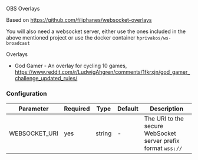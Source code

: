 OBS Overlays

Based on https://github.com/filiphanes/websocket-overlays

You will also need a websocket server, either use the ones included in the above mentioned project or use the docker container `hprivakos/ws-broadcast`

Overlays
- God Gamer - An overlay for cycling 10 games, https://www.reddit.com/r/LudwigAhgren/comments/1fkrxjn/god_gamer_challenge_updated_rules/


### Configuration
| Parameter                   | Required | Type   | Default | Description                                                                                                                                                                                            |
|-----------------------------|----------|--------|---------|--------------------------------------------------------------------------------------------------------------------------------------------------------------------------------------------------------|
| WEBSOCKET_URI             | yes      | string | -       | The URI to the secure WebSocket server prefix format `wss://`                                                                 
